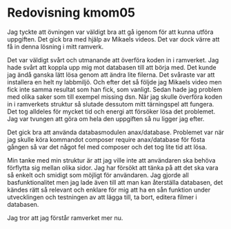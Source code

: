 ---
---
Redovisning kmom05
=========================

Jag tyckte att övningen var väldigt bra att gå igenom för att kunna utföra uppgiften. Det gick bra med hjälp av Mikaels videos. Det var dock värre att få in denna lösning i mitt ramverk.

Det var väldigt svårt och utmanande att överföra koden in i ramverket. Jag hade svårt att koppla upp mig mot databasen till att börja med. Det kunde jag ändå ganska lätt lösa genom att ändra lite filerna. Det svåraste var att installera en helt ny labbmiljö. Och efter det så följde jag Mikaels video men fick inte samma resultat som han fick, som vanligt. Sedan hade jag problem med olika saker som till exempel missing dsn. När jag skulle överföra koden in i ramverkets struktur så slutade dessutom mitt tärningspel att fungera. Det tog alldeles för mycket tid och energi att försöker lösa det problemet. Jag var tvungen att göra om hela den uppgiften så nu ligger jag efter.

Det gick bra att använda databasmodulen anax/database. Problemet var när jag skulle köra kommandot composer require anax/database för fösta gången så var det något fel med composer och det tog lite tid att lösa.

Min tanke med min struktur är att jag ville inte att användaren ska behöva förflytta sig mellan olika sidor. Jag har försökt att tänka på att det ska vara så enkelt och smidigt som möjligt för användaren. Jag gjorde all basfunktionalitet men jag lade även till att man kan återställa databasen, det kändes rätt så relevant och enklare för mig att ha en sån funktion under utvecklingen och testningen av att lägga till, ta bort, editera filmer i databasen.

Jag tror att jag förstår ramverket mer nu.
